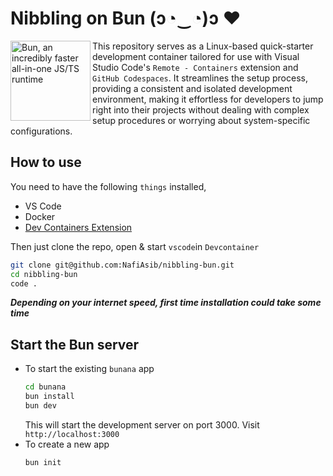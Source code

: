 # Nibbling on Bun (ɔ◔‿◔)ɔ ♥

<img align="left" alt="Bun, an incredibly faster all-in-one JS/TS runtime" width="128rem" src="https://camo.githubusercontent.com/cc7b5924f05d4f0743ce6d7969405545cb997e58dec5f9d5f8718011c7d446ae/68747470733a2f2f62756e2e73682f6c6f676f4032782e706e67" />

This repository serves as a Linux-based quick-starter development container tailored for use with Visual Studio Code's `Remote - Containers` extension and `GitHub Codespaces`. It streamlines the setup process, providing a consistent and isolated development environment, making it effortless for developers to jump right into their projects without dealing with complex setup procedures or worrying about system-specific configurations.

## How to use

You need to have the following `things` installed,

- VS Code
- Docker
- [Dev Containers Extension](https://marketplace.visualstudio.com/items?itemName=ms-vscode-remote.remote-containers)

Then just clone the repo, open & start `vscode`in `Devcontainer`

```bash
git clone git@github.com:NafiAsib/nibbling-bun.git
cd nibbling-bun
code .
```

***Depending on your internet speed, first time installation could take some time***

## Start the Bun server

- To start the existing `bunana` app
  ```bash
  cd bunana
  bun install
  bun dev
  ```
  This will start the development server on port 3000. Visit `http://localhost:3000`
- To create a new app
  ```bash
  bun init
  ```
